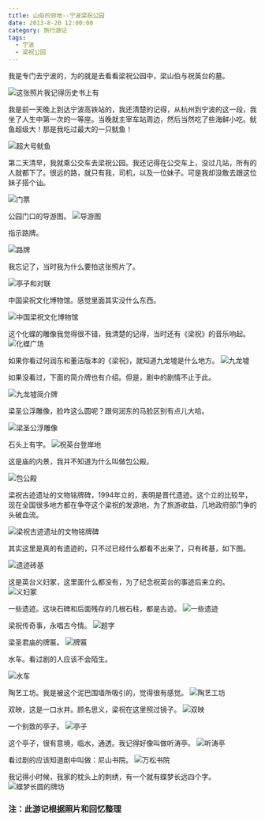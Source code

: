 ```yaml
---
title: 山伯的领地--宁波梁祝公园
date: 2013-8-20 12:00:00
category: 旅行游记
tags:
  - 宁波
  - 梁祝公园
---
```


我是专门去宁波的，为的就是去看看梁祝公园中，梁山伯与祝英台的墓。

![这张照片我记得历史书上有](山伯的领地--宁波梁祝公园/1.jpg)

<!--more-->

我是前一天晚上到达宁波高铁站的，我还清楚的记得，从杭州到宁波的这一段，我坐了人生中第一次的一等座。当晚就主宰车站周边，然后当然吃了些海鲜小吃。鱿鱼超级大！那是我吃过最大的一只鱿鱼！

![超大号鱿鱼](山伯的领地--宁波梁祝公园/2.jpg)

第二天清早，我就乘公交车去梁祝公园。我还记得在公交车上，没过几站，所有的人就都下了。很远的路，就只有我，司机，以及一位妹子。可是我却没敢去跟这位妹子搭个讪。

![门票](山伯的领地--宁波梁祝公园/3.jpg)

公园门口的导游图。
![导游图](山伯的领地--宁波梁祝公园/4.jpg)

指示路牌。

![路牌](山伯的领地--宁波梁祝公园/5.jpg)

我忘记了，当时我为什么要拍这张照片了。

![亭子和对联](山伯的领地--宁波梁祝公园/6.jpg)

中国梁祝文化博物馆。感觉里面其实没什么东西。

![中国梁祝文化博物馆](山伯的领地--宁波梁祝公园/7.jpg)

这个化蝶的雕像我觉得很不错，我清楚的记得，当时还有《梁祝》的音乐响起。
![化蝶广场](山伯的领地--宁波梁祝公园/8.jpg)

如果你看过何润东和董洁版本的《梁祝》，就知道九龙墟是什么地方。
![九龙墟](山伯的领地--宁波梁祝公园/9.jpg)

如果没看过，下面的简介牌也有介绍。但是，剧中的剧情不止于此。

![九龙墟简介牌](山伯的领地--宁波梁祝公园/10.jpg)

梁圣公浮雕像，脸咋这么圆呢？跟何润东的马脸区别有点儿大哈。

![梁圣公浮雕像](山伯的领地--宁波梁祝公园/11.jpg)

石头上有字。
![祝英台登岸地](山伯的领地--宁波梁祝公园/12.jpg)

这是庙的内景，我并不知道为什么叫做包公殿。

![包公殿](山伯的领地--宁波梁祝公园/13.jpg)

梁祝古迹遗址的文物铭牌碑，1994年立的，表明是晋代遗迹。这个立的比较早，现在全国很多地方都在争夺这个梁祝的发源地，为了旅游收益，几地政府部门争的头破血流。

![梁祝古迹遗址的文物铭牌碑](山伯的领地--宁波梁祝公园/14.jpg)

其实这里是真的有遗迹的，只不过已经什么都看不出来了，只有砖基，如下图。

![遗迹砖基](山伯的领地--宁波梁祝公园/16.jpg)


这是英台义妇冢，这里面什么都没有，为了纪念祝英台的事迹后来立的。
![义妇冢](山伯的领地--宁波梁祝公园/15.jpg)

一些遗迹。这块石碑和后面残存的几根石柱，都是古迹。
![一些遗迹](山伯的领地--宁波梁祝公园/17.jpg)

梁祝传奇事，永唱古今情。
![题字](山伯的领地--宁波梁祝公园/18.jpg)

梁圣君庙的牌匾。
![牌匾](山伯的领地--宁波梁祝公园/19.jpg)

水车。看过剧的人应该不会陌生。

![水车](山伯的领地--宁波梁祝公园/20.jpg)

陶艺工坊。我是被这个泥巴围墙所吸引的，觉得很有感觉。
![陶艺工坊](山伯的领地--宁波梁祝公园/21.jpg)

双映，这是一口水井。顾名思义，梁祝在这里照过镜子。
![双映](山伯的领地--宁波梁祝公园/22.jpg)

一个别致的亭子。
![亭子](山伯的领地--宁波梁祝公园/23.jpg)

这个亭子，很有意境，临水，通透。我记得好像叫做听涛亭。
![听涛亭](山伯的领地--宁波梁祝公园/24.jpg)

看过剧的应该知道剧中叫做：尼山书院。
![万松书院](山伯的领地--宁波梁祝公园/25.jpg)

我记得小时候，我家的枕头上的刺绣，有一个就有蝶梦长远四个字。
![蝶梦长圆的牌坊](山伯的领地--宁波梁祝公园/26.jpg)

### 注：此游记根据照片和回忆整理

